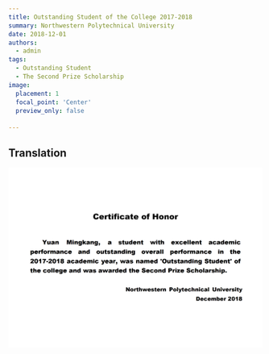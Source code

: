 ```yaml
---
title: Outstanding Student of the College 2017-2018
summary: Northwestern Polytechnical University
date: 2018-12-01
authors:
  - admin
tags:
  - Outstanding Student
  - The Second Prize Scholarship
image:
  placement: 1
  focal_point: 'Center'
  preview_only: false
  
---
```


<!-- Google tag (gtag.js) -->
<script async src="https://www.googletagmanager.com/gtag/js?id=G-G6S1SQP4ZW"></script>
<script>
  window.dataLayer = window.dataLayer || [];
  function gtag(){dataLayer.push(arguments);}
  gtag('js', new Date());

  gtag('config', 'G-G6S1SQP4ZW');
</script>

## Translation
![](./18en.png)



